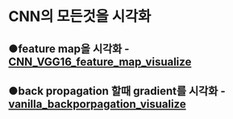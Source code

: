 # CNN의 모든것을 시각화  

## ●feature map을 시각화 - [CNN_VGG16_feature_map_visualize](https://github.com/dohunmat/cnn_visulaization/tree/main/CNN_VGG16_feature_map_visualize)  

## ●back propagation 할때 gradient를 시각화 - [vanilla_backporpagation_visualize](https://github.com/dohun-mat/cnn_visulaization/tree/main/vanilla_backporpagation) 

  
